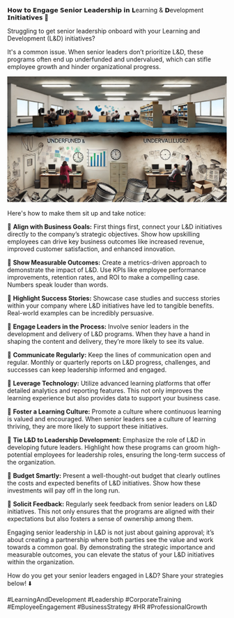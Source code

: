 𝗛𝗼𝘄 𝘁𝗼 𝗘𝗻𝗴𝗮𝗴𝗲 𝗦𝗲𝗻𝗶𝗼𝗿 𝗟𝗲𝗮𝗱𝗲𝗿𝘀𝗵𝗶𝗽 𝗶𝗻 𝗟earning & 𝗗evelopment 𝗜𝗻𝗶𝘁𝗶𝗮𝘁𝗶𝘃𝗲𝘀 🚀

Struggling to get senior leadership onboard with your Learning and Development (L&D) initiatives? 

It's a common issue. When senior leaders don’t prioritize L&D, these programs often end up underfunded and undervalued, which can stifle employee growth and hinder organizational progress.

![senior leadership](./images/038-engage.png)

Here's how to make them sit up and take notice:

📌 **Align with Business Goals:** First things first, connect your L&D initiatives directly to the company’s strategic objectives. Show how upskilling employees can drive key business outcomes like increased revenue, improved customer satisfaction, and enhanced innovation.

📌 **Show Measurable Outcomes:** Create a metrics-driven approach to demonstrate the impact of L&D. Use KPIs like employee performance improvements, retention rates, and ROI to make a compelling case. Numbers speak louder than words.

📌 **Highlight Success Stories:** Showcase case studies and success stories within your company where L&D initiatives have led to tangible benefits. Real-world examples can be incredibly persuasive.

📌 **Engage Leaders in the Process:** Involve senior leaders in the development and delivery of L&D programs. When they have a hand in shaping the content and delivery, they’re more likely to see its value.

📌 **Communicate Regularly:** Keep the lines of communication open and regular. Monthly or quarterly reports on L&D progress, challenges, and successes can keep leadership informed and engaged.

📌 **Leverage Technology:** Utilize advanced learning platforms that offer detailed analytics and reporting features. This not only improves the learning experience but also provides data to support your business case.

📌 **Foster a Learning Culture:** Promote a culture where continuous learning is valued and encouraged. When senior leaders see a culture of learning thriving, they are more likely to support these initiatives.

📌 **Tie L&D to Leadership Development:** Emphasize the role of L&D in developing future leaders. Highlight how these programs can groom high-potential employees for leadership roles, ensuring the long-term success of the organization.

📌 **Budget Smartly:** Present a well-thought-out budget that clearly outlines the costs and expected benefits of L&D initiatives. Show how these investments will pay off in the long run.

📌 **Solicit Feedback:** Regularly seek feedback from senior leaders on L&D initiatives. This not only ensures that the programs are aligned with their expectations but also fosters a sense of ownership among them.

Engaging senior leadership in L&D is not just about gaining approval; it’s about creating a partnership where both parties see the value and work towards a common goal. By demonstrating the strategic importance and measurable outcomes, you can elevate the status of your L&D initiatives within the organization.

How do you get your senior leaders engaged in L&D? Share your strategies below! ⬇️

#LearningAndDevelopment #Leadership #CorporateTraining #EmployeeEngagement #BusinessStrategy #HR #ProfessionalGrowth